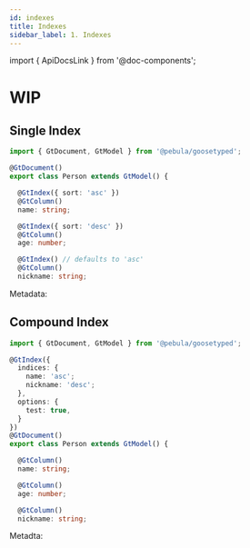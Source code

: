 ```yaml
---
id: indexes
title: Indexes
sidebar_label: 1. Indexes
---
```

import { ApiDocsLink } from '@doc-components';

# WIP

## Single Index

```typescript
import { GtDocument, GtModel } from '@pebula/goosetyped';

@GtDocument()
export class Person extends GtModel() {

  @GtIndex({ sort: 'asc' })
  @GtColumn()
  name: string;

  @GtIndex({ sort: 'desc' })
  @GtColumn()
  age: number;

  @GtIndex() // defaults to 'asc'
  @GtColumn()
  nickname: string;
```

Metadata: <ApiDocsLink type="interface" symbol="GtSingleIndexMetadataArgs"></ApiDocsLink>

## Compound Index

```typescript
import { GtDocument, GtModel } from '@pebula/goosetyped';

@GtIndex({
  indices: {
    name: 'asc';
    nickname: 'desc';
  },
  options: {
    test: true,
  }
})
@GtDocument()
export class Person extends GtModel() {

  @GtColumn()
  name: string;

  @GtColumn()
  age: number;

  @GtColumn()
  nickname: string;
```

Metadta: <ApiDocsLink type="interface" symbol="GtCompoundIndexMetadataArgs"></ApiDocsLink>
